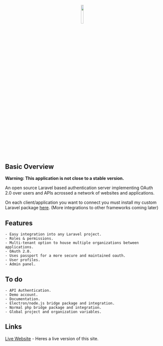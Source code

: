 <p align="center"><img width=12.5% src="https://i.ibb.co/K6RrTjc/logo.png"></p>

## Basic Overview

**Warning: This application is not close to a stable version.**

An open source Laravel based authentication server implementing OAuth 2.0 over users and APIs acrossed a network of websites and applications.

On each client/application you want to connect you must install my custom Laravel package <a href="https://github.com/andrewgosselin/sso-package">here</a>. (More integrations to other frameworks coming later)

## Features
```
- Easy integration into any Laravel project.
- Roles & permissions.
- Multi-tenant option to house multiple organizations between applications.
- OAuth 2.0.
- Uses passport for a more secure and maintained oauth.
- User profiles.
- Admin panel.
```

## To do
```
- API Authentication.
- Demo account.
- Documentation.
- Electron/node.js bridge package and integration.
- Normal php bridge package and integration.
- Global project and organization variables.
```
## Links

[Live Website](https://auth.cyrexag.com) - Heres a live version of this site.
